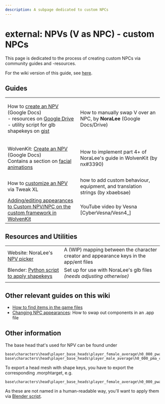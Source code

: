 ```yaml
---
description: A subpage dedicated to custom NPCs
---
```


# external: NPVs (V as NPC) - custom NPCs

This page is dedicated to the process of creating custom NPCs via community guides and -resources.&#x20;


For the wiki version of this guide, see [here](../npcs/npv-v-as-custom-npc/).


## Guides

|                                                                                                                                                                                                                                                                                                                                                                                                |                                                                               |
| ---------------------------------------------------------------------------------------------------------------------------------------------------------------------------------------------------------------------------------------------------------------------------------------------------------------------------------------------------------------------------------------------- | ----------------------------------------------------------------------------- |
| <p>How to <a href="https://docs.google.com/document/d/1omTh5B8z7MsYxIO6xzOEBqpm17tKxCCQgWqEbeFQXc8/">create an NPV</a> (Google Docs)<br>- resources on <a href="https://drive.google.com/drive/folders/1R-knopKMhHDZuokPKaTt0nIDArXcQdrb">Google Drive</a><br>- utility script for glb shapekeys on <a href="https://gist.github.com/manavortex/eb9a8692988e862e3304fea0fb492d03">gist</a></p> | How to manually swap V over an NPC, by **NoraLee** (Google Docs/Drive)        |
| <p>WolvenKit: <a href="https://docs.google.com/document/d/1BYKf8e_Z45am9mBH9aoHQONXkKrKTOEJRMr7NNuZuCY/edit?usp=sharing">Create an NPV</a> (Google Docs)<br>Contains a section on <a href="https://docs.google.com/document/d/1BYKf8e_Z45am9mBH9aoHQONXkKrKTOEJRMr7NNuZuCY/edit#heading=h.6akx9wl0al1o">facial animations</a></p>                                                              | How to implement part 4+ of NoraLee's guide in WolvenKit (by nx#3390)         |
| How to [customize an NPV](https://xbaebsae.jimdofree.com/tutorials/cp2077-more-npv-customisation/) via Tweak XL                                                                                                                                                                                                                                                                                | how to add custom behaviour, equipment, and translation strings (by xbaebsae) |
| [Adding/editing appearances to Custom NPV/NPC on the custom framework in WolvenKit](https://youtu.be/f2VaiP1u\_jE)                                                                                                                                                                                                                                                                             | YouTube video by Vesna \[CyberVesna/Vesn4\_]                                  |

## Resources and Utilities

|                                                                                                                  |                                                                                        |
| ---------------------------------------------------------------------------------------------------------------- | -------------------------------------------------------------------------------------- |
| Website: NoraLee's [NPV picker](https://noraleedoes.neocities.org/npv/npv\_part\_picker)                         | A (WIP) mapping between the character creator and appearance keys in the app/ent files |
| Blender: [Python script to apply shapekeys](https://gist.github.com/manavortex/eb9a8692988e862e3304fea0fb492d03) | Set up for use with NoraLee's glb files _(needs adjusting otherwise)_                  |
|                                                                                                                  |                                                                                        |

## Other relevant guides on this wiki

* [How to find items in the game files](../../modding-know-how/references-lists-and-overviews/equipment/spawn-codes-baseids-hashes.md#from-a-baseid-to-an-items-materials)
* [Changing NPC appearances](../npcs/appearances-change-the-looks.md): How to swap out components in an .app file&#x20;

## Other information

The base head that's used for NPV can be found under

```
base\characters\head\player_base_heads\player_female_average\h0_000_pwa_c__basehead\
base\characters\head\player_base_heads\player_male_average\h0_000_pma_c__basehead\
```

To export a head mesh with shape keys, you have to export the corresponding .morphtarget, e.g.

```
base\characters\head\player_base_heads\player_female_average\h0_000_pwa__morphs.morphtarget
```

As these are not named in a human-readable way, you'll want to apply them via [Blender script](https://gist.github.com/manavortex/eb9a8692988e862e3304fea0fb492d03).
